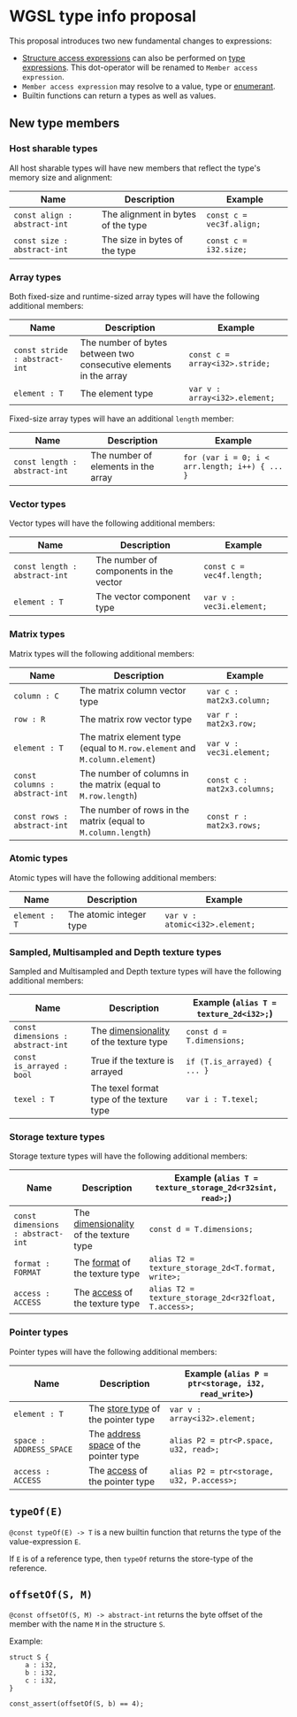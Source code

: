 # WGSL type info proposal

This proposal introduces two new fundamental changes to expressions:

- [Structure access expressions](https://www.w3.org/TR/WGSL/#struct-access-expr) can also be performed on [type expressions](https://www.w3.org/TR/WGSL/#type-expr). This dot-operator will be renamed to `Member access expression`.
- `Member access expression` may resolve to a value, type or [enumerant](https://www.w3.org/TR/WGSL/#enumeration-types).
- Builtin functions can return a types as well as values.

## New type members

### Host sharable types

All host sharable types will have new members that reflect the type's memory size and alignment:

 Name                         | Description                        | Example
 -----------------------------|------------------------------------|---------------
 `const align : abstract-int` | The alignment in bytes of the type | `const c = vec3f.align;`
 `const size : abstract-int`  | The size in bytes of the type      | `const c = i32.size;`

### Array types

Both fixed-size and runtime-sized array types will have the following additional members:

| Name                          | Description                                                       | Example                        |
|-------------------------------|-------------------------------------------------------------------|--------------------------------|
| `const stride : abstract-int` | The number of bytes between two consecutive elements in the array | `const c = array<i32>.stride;` |
| `element : T`                 | The element type                                                  | `var v : array<i32>.element;`  |

Fixed-size array types will have an additional `length` member:

| Name                          | Description                         | Example                                         |
|-------------------------------|-------------------------------------|-------------------------------------------------|
| `const length : abstract-int` | The number of elements in the array | `for (var i = 0; i < arr.length; i++) { ... }`  |

### Vector types

Vector types will have the following additional members:

| Name                          | Description                            | Example                   |
|-------------------------------|----------------------------------------|---------------------------|
| `const length : abstract-int` | The number of components in the vector | `const c = vec4f.length;` |
| `element : T`                 | The vector component type              | `var v : vec3i.element;`  |

### Matrix types

Matrix types will the following additional members:

| Name                           | Description                                                               | Example                     |
|--------------------------------|---------------------------------------------------------------------------|-----------------------------|
| `column : C`                   | The matrix column vector type                                             | `var c : mat2x3.column;`    |
| `row : R`                      | The matrix row vector type                                                | `var r : mat2x3.row;`       |
| `element : T`                  | The matrix element type (equal to `M.row.element` and `M.column.element`) | `var v : vec3i.element;`    |
| `const columns : abstract-int` | The number of columns in the matrix (equal to `M.row.length`)             | `const c : mat2x3.columns;` |
| `const rows : abstract-int`    | The number of rows in the matrix (equal to `M.column.length`)             | `const r : mat2x3.rows;`    |

### Atomic types

Atomic types will have the following additional members:

| Name           | Description             | Example                         |
|----------------|-------------------------|---------------------------------|
| `element : T`  | The atomic integer type | `var v : atomic<i32>.element;`  |

### Sampled, Multisampled and Depth texture types

Sampled and Multisampled and Depth texture types will have the following additional members:

| Name                              | Description                                                                                  | Example (`alias T = texture_2d<i32>;`) |
|-----------------------------------|----------------------------------------------------------------------------------------------|----------------------------------------|
| `const dimensions : abstract-int` | The [dimensionality](https://www.w3.org/TR/WGSL/#texture-dimensionality) of the texture type | `const d = T.dimensions;`              |
| `const is_arrayed : bool`         | True if the texture is arrayed                                                               | `if (T.is_arrayed) { ... }`            |
| `texel : T`                       | The texel format type of the texture type                                                    | `var i : T.texel;`                     |

### Storage texture types

Storage texture types will have the following additional members:

| Name                              | Description                                                                                  | Example  (`alias T = texture_storage_2d<r32sint, read>;`) |
|-----------------------------------|----------------------------------------------------------------------------------------------|-----------------------------------------------------------|
| `const dimensions : abstract-int` | The [dimensionality](https://www.w3.org/TR/WGSL/#texture-dimensionality) of the texture type | `const d = T.dimensions;`                                 |
| `format : FORMAT`                 | The [format](https://www.w3.org/TR/WGSL/#storage-texel-formats) of the texture type          | `alias T2 = texture_storage_2d<T.format, write>;`         |
| `access : ACCESS`                 | The [access](https://www.w3.org/TR/WGSL/#memory-access) of the texture type                  | `alias T2 = texture_storage_2d<r32float, T.access>;`      |

### Pointer types

Pointer types will have the following additional members:

| Name                    | Description                                                                        | Example  (`alias P = ptr<storage, i32, read_write>`) |
|-------------------------|------------------------------------------------------------------------------------|------------------------------------------------------|
| `element : T`           | The [store type](https://www.w3.org/TR/WGSL/#store-type) of the pointer type       | `var v : array<i32>.element;`                        |
| `space : ADDRESS_SPACE` | The [address space](https://www.w3.org/TR/WGSL/#memory-access) of the pointer type | `alias P2 = ptr<P.space, u32, read>;`                |
| `access : ACCESS`       | The [access](https://www.w3.org/TR/WGSL/#memory-access) of the pointer type        | `alias P2 = ptr<storage, u32, P.access>;`            |

## `typeOf(E)`

`@const typeOf(E) -> T` is a new builtin function that returns the type of the value-expression `E`.

If `E` is of a reference type, then `typeOf` returns the store-type of the reference.

## `offsetOf(S, M)`

`@const offsetOf(S, M) -> abstract-int` returns the byte offset of the member with the name `M` in the structure `S`.

Example:

```wgsl
struct S {
    a : i32,
    b : i32,
    c : i32,
}

const_assert(offsetOf(S, b) == 4);
```
